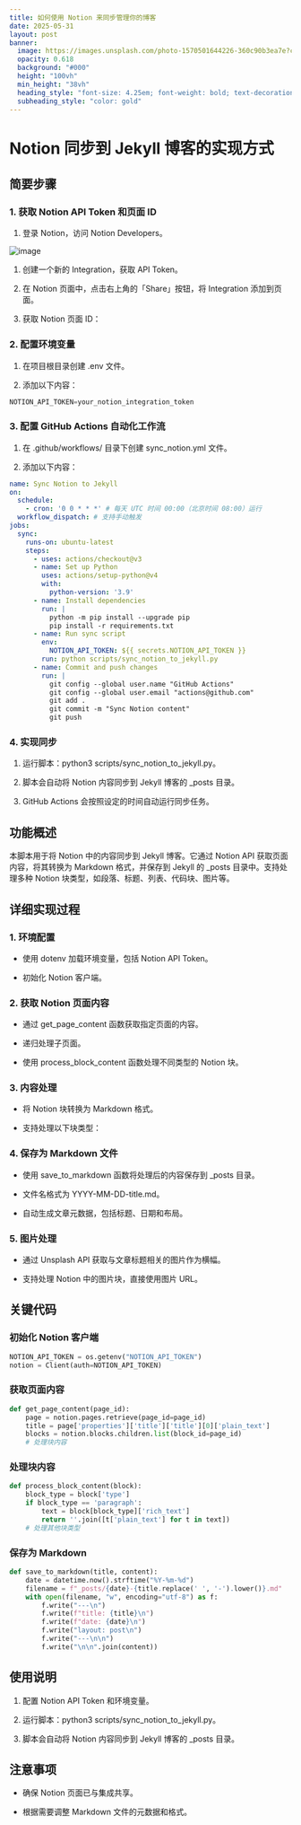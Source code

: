 ```yaml
---
title: 如何使用 Notion 来同步管理你的博客
date: 2025-05-31
layout: post
banner:
  image: https://images.unsplash.com/photo-1570501644226-360c90b3ea7e?crop=entropy&cs=tinysrgb&fit=max&fm=jpg&ixid=M3w2OTIwMzJ8MHwxfHJhbmRvbXx8fHx8fHx8fDE3NDg2NzI5MTJ8&ixlib=rb-4.1.0&q=80&w=1080
  opacity: 0.618
  background: "#000"
  height: "100vh"
  min_height: "38vh"
  heading_style: "font-size: 4.25em; font-weight: bold; text-decoration: underline"
  subheading_style: "color: gold"
---
```


# Notion 同步到 Jekyll 博客的实现方式

## 简要步骤

### 1. 获取 Notion API Token 和页面 ID

1. 登录 Notion，访问 Notion Developers。

![image](https://prod-files-secure.s3.us-west-2.amazonaws.com/a7a0cc5a-89b9-4cda-8686-1fba0ca52f40/d19c1afe-dea5-4312-9333-786b0ba83054/image.png?X-Amz-Algorithm=AWS4-HMAC-SHA256&X-Amz-Content-Sha256=UNSIGNED-PAYLOAD&X-Amz-Credential=ASIAZI2LB4664A2PIE57%2F20250531%2Fus-west-2%2Fs3%2Faws4_request&X-Amz-Date=20250531T062832Z&X-Amz-Expires=3600&X-Amz-Security-Token=IQoJb3JpZ2luX2VjEO7%2F%2F%2F%2F%2F%2F%2F%2F%2F%2FwEaCXVzLXdlc3QtMiJHMEUCIEFaDENL4lgReRpaLvr1jU0L0iEKeLi97HP2FivEVhyDAiEA2zFsWdhHx8RdHFWHmKXGoLDfSxkCHdLv1zS7CsV2f6MqiAQIt%2F%2F%2F%2F%2F%2F%2F%2F%2F%2F%2FARAAGgw2Mzc0MjMxODM4MDUiDPZWzHBbt7yVvhPRuircAxkuF5ptXdsOPxsu6Smf%2FjzkNu4L0wV77OuqfEtHYUXjx502XQ3uI5J%2FFerZLP6IJuO%2FtxN73ooBp8TmRV0O0oEzXjv%2FzJEfTKO6s7Jq%2FWKMuq28fwXLw1Fj9TUodAbfizXrmjiNrQBcg%2Bc1TrRXNEiBWj4hzsOsr5LISWzgjeJvXt70jAj0bwqx2%2Bgo2YNXEV6lzGjEEFp6xJ%2BeriQ08AqRCRFJ5lZG6ouCT71QbXhvQwSv4mggvL8Cq%2F3s%2BMejVxL2zMt8Dbd23O9yw1B6KjubOiENEJ3w5E2SKzQW%2FPQU6hnh6a3TNvDLSjRuJnPmXrzXsjkXfvr4TXS9u7BrcmUds4sK5YLIW159FuSpf%2FKLoiqmZVduwGjWG4w1hM3kQSinsrK%2B7LzpgDRPuduX%2B3GqsxtOffEiLQldRR127mCCDQGMZjQTdNsoJmjaXukFtyyjPth9fYtiDLL4Cc80riJIh%2FrP7ubH25mUscq1UMbxcKT%2B7TFFq08hrJW91%2BJu24ry9pCzamYOe3OGcGNTdRZ3NBK50OX3fgFDb%2FK8KB8QHOcvnXj09zm6a4ufmTSAbnfbDkkLShocyV%2FFwoTgUbc5PbrvgAupJzhZmxfFuaz7pbnGMdqgw5ABonitMNqz6sEGOqUBtKIq3tpX375meJbNvbt%2FkpvjFuzE6IeADcmz7%2FHk4zqXawQvB7gJ3nKAPVqQbgAMWJPZoeQRJROWtUSJPFxQk8QAEedCyp1YCgttwHBUGIFYMuV4lHvGoE0B5NaLyfQwtgnA2zfERbjUz1gdSPwvY7YKA0zna9%2BkHvg3H8SrpLhuao0r62PVK%2Bjs80yiFXPjLC%2BWULWXXqgOr5uVKawm7jSaqxb%2F&X-Amz-Signature=af2084804e935c3d8c58e8e18b21ee5c5824cb3c110aaed5a6d608db3c8b8b09&X-Amz-SignedHeaders=host&x-id=GetObject)

1. 创建一个新的 Integration，获取 API Token。

1. 在 Notion 页面中，点击右上角的「Share」按钮，将 Integration 添加到页面。

1. 获取 Notion 页面 ID：


### 2. 配置环境变量

1. 在项目根目录创建 .env 文件。

1. 添加以下内容：

```javascript
NOTION_API_TOKEN=your_notion_integration_token
```

### 3. 配置 GitHub Actions 自动化工作流

1. 在 .github/workflows/ 目录下创建 sync_notion.yml 文件。

1. 添加以下内容：

```yaml
name: Sync Notion to Jekyll
on:
  schedule:
    - cron: '0 0 * * *' # 每天 UTC 时间 00:00（北京时间 08:00）运行
  workflow_dispatch: # 支持手动触发
jobs:
  sync:
    runs-on: ubuntu-latest
    steps:
      - uses: actions/checkout@v3
      - name: Set up Python
        uses: actions/setup-python@v4
        with:
          python-version: '3.9'
      - name: Install dependencies
        run: |
          python -m pip install --upgrade pip
          pip install -r requirements.txt
      - name: Run sync script
        env:
          NOTION_API_TOKEN: ${{ secrets.NOTION_API_TOKEN }}
        run: python scripts/sync_notion_to_jekyll.py
      - name: Commit and push changes
        run: |
          git config --global user.name "GitHub Actions"
          git config --global user.email "actions@github.com"
          git add .
          git commit -m "Sync Notion content"
          git push
```

### 4. 实现同步

1. 运行脚本：python3 scripts/sync_notion_to_jekyll.py。

1. 脚本会自动将 Notion 内容同步到 Jekyll 博客的 _posts 目录。

1. GitHub Actions 会按照设定的时间自动运行同步任务。

## 功能概述

本脚本用于将 Notion 中的内容同步到 Jekyll 博客。它通过 Notion API 获取页面内容，将其转换为 Markdown 格式，并保存到 Jekyll 的 _posts 目录中。支持处理多种 Notion 块类型，如段落、标题、列表、代码块、图片等。

## 详细实现过程

### 1. 环境配置

- 使用 dotenv 加载环境变量，包括 Notion API Token。

- 初始化 Notion 客户端。

### 2. 获取 Notion 页面内容

- 通过 get_page_content 函数获取指定页面的内容。

- 递归处理子页面。

- 使用 process_block_content 函数处理不同类型的 Notion 块。

### 3. 内容处理

- 将 Notion 块转换为 Markdown 格式。

- 支持处理以下块类型：


### 4. 保存为 Markdown 文件

- 使用 save_to_markdown 函数将处理后的内容保存到 _posts 目录。

- 文件名格式为 YYYY-MM-DD-title.md。

- 自动生成文章元数据，包括标题、日期和布局。

### 5. 图片处理

- 通过 Unsplash API 获取与文章标题相关的图片作为横幅。

- 支持处理 Notion 中的图片块，直接使用图片 URL。

## 关键代码

### 初始化 Notion 客户端

```python
NOTION_API_TOKEN = os.getenv("NOTION_API_TOKEN")
notion = Client(auth=NOTION_API_TOKEN)
```

### 获取页面内容

```python
def get_page_content(page_id):
    page = notion.pages.retrieve(page_id=page_id)
    title = page['properties']['title']['title'][0]['plain_text']
    blocks = notion.blocks.children.list(block_id=page_id)
    # 处理块内容
```

### 处理块内容

```python
def process_block_content(block):
    block_type = block['type']
    if block_type == 'paragraph':
        text = block[block_type]['rich_text']
        return ''.join([t['plain_text'] for t in text])
    # 处理其他块类型
```

### 保存为 Markdown

```python
def save_to_markdown(title, content):
    date = datetime.now().strftime("%Y-%m-%d")
    filename = f"_posts/{date}-{title.replace(' ', '-').lower()}.md"
    with open(filename, "w", encoding="utf-8") as f:
        f.write("---\n")
        f.write(f"title: {title}\n")
        f.write(f"date: {date}\n")
        f.write("layout: post\n")
        f.write("---\n\n")
        f.write("\n\n".join(content))
```

## 使用说明

1. 配置 Notion API Token 和环境变量。

1. 运行脚本：python3 scripts/sync_notion_to_jekyll.py。

1. 脚本会自动将 Notion 内容同步到 Jekyll 博客的 _posts 目录。

## 注意事项

- 确保 Notion 页面已与集成共享。

- 根据需要调整 Markdown 文件的元数据和格式。